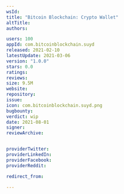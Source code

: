 ```yaml
---
wsId: 
title: "Bitcoin Blockchain: Crypto Wallet"
altTitle: 
authors:

users: 100
appId: com.bitcoinblockchain.suyd
released: 2021-02-10
latestUpdate: 2021-03-06
version: "1.0.0"
stars: 0.0
ratings: 
reviews: 
size: 9.5M
website: 
repository: 
issue: 
icon: com.bitcoinblockchain.suyd.png
bugbounty: 
verdict: wip
date: 2021-08-01
signer: 
reviewArchive:


providerTwitter: 
providerLinkedIn: 
providerFacebook: 
providerReddit: 

redirect_from:

---
```



